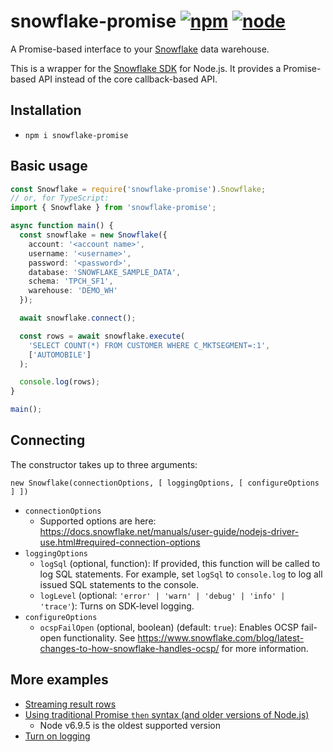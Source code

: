 # snowflake-promise [![npm](https://img.shields.io/npm/v/snowflake-promise.svg)](https://www.npmjs.com/package/snowflake-promise) [![node](https://img.shields.io/node/v/snowflake-promise.svg)](https://www.npmjs.com/package/snowflake-promise)

A Promise-based interface to your [Snowflake](https://www.snowflake.net/) data warehouse.

This is a wrapper for the [Snowflake SDK](https://www.npmjs.com/package/snowflake-sdk) for Node.js. It provides a Promise-based API instead of the core callback-based API.

## Installation

* `npm i snowflake-promise`

## Basic usage

```typescript
const Snowflake = require('snowflake-promise').Snowflake;
// or, for TypeScript:
import { Snowflake } from 'snowflake-promise';

async function main() {
  const snowflake = new Snowflake({
    account: '<account name>',
    username: '<username>',
    password: '<password>',
    database: 'SNOWFLAKE_SAMPLE_DATA',
    schema: 'TPCH_SF1',
    warehouse: 'DEMO_WH'
  });

  await snowflake.connect();

  const rows = await snowflake.execute(
    'SELECT COUNT(*) FROM CUSTOMER WHERE C_MKTSEGMENT=:1',
    ['AUTOMOBILE']
  );

  console.log(rows);
}

main();
```

## Connecting

The constructor takes up to three arguments:

`new Snowflake(connectionOptions, [ loggingOptions, [ configureOptions ] ])`

* `connectionOptions`
  * Supported options are here: <https://docs.snowflake.net/manuals/user-guide/nodejs-driver-use.html#required-connection-options>
* `loggingOptions`
  * `logSql` (optional, function): If provided, this function will be called to log SQL
    statements. For example, set `logSql` to `console.log` to log all issued SQL
    statements to the console.
  * `logLevel` (optional: `'error' | 'warn' | 'debug' | 'info' | 'trace'`): Turns on
    SDK-level logging.
* `configureOptions`
  * `ocspFailOpen` (optional, boolean) (default: `true`): Enables OCSP fail-open
    functionality. See <https://www.snowflake.com/blog/latest-changes-to-how-snowflake-handles-ocsp/> for more information.

## More examples

* [Streaming result rows](examples/streaming.js)
* [Using traditional Promise `then` syntax (and older versions of Node.js)](examples/oldSchool.js)
    * Node v6.9.5 is the oldest supported version
* [Turn on logging](examples/logging.js)
